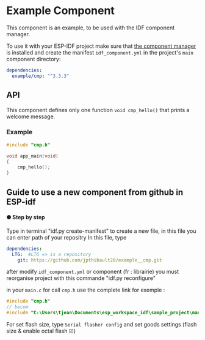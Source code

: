 # Example Component

This component is an example, to be used with the IDF component manager.

To use it with your ESP-IDF project make sure that [the component manager](https://pypi.org/project/idf-component-manager/) is installed and create the manifest `idf_component.yml` in the project's `main` component directory:

```yaml
dependencies:
  example/cmp: "^3.3.3"
```

## API

This component defines only one function `void cmp_hello()` that prints a welcome message.

### Example

```C
#include "cmp.h"

void app_main(void)
{
    cmp_hello();
}
```
## Guide to use a new component from github in ESP-idf

#### ⚈ Step by step

Type in terminal "idf.py create-manifest" to create a new file, in this file you can enter path of your repositry
In this file, type

```yaml
dependencies:
  LTG:  #LTG => is a repository
    git: https://github.com/jpthibault20/example__cmp.git
```

after modify `idf_component.yml` or component (fr : librairie) you must reorganise project with this commande "idf.py reconfigure"


in your `main.c` for call `cmp.h` use the complete link for exemple :
```C
#include "cmp.h"
// becom 
#include "C:\Users\tjean\Documents\esp_workspace_idf\sample_project\managed_components\LTG\include\cmp.h"
```

For set flash size, type `Serial flasher config` and set goods settings (flash size & enable octal flash ☑)
